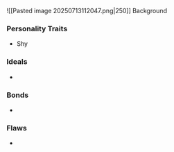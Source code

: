 ![[Pasted image 20250713112047.png|250]]
Background
### Personality Traits
- Shy
### Ideals
- 
### Bonds
- 
### Flaws
- 